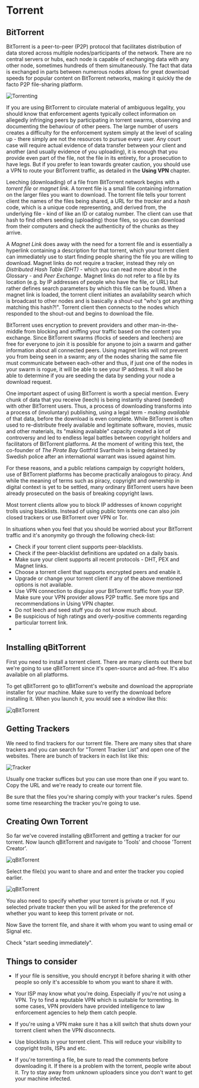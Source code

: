 # Torrent

BitTorrent
----------

BitTorrent is a peer-to-peer (P2P) protocol that facilitates distribution of data stored across multiple nodes/participants of the network. There are no central servers or hubs, each node is capable of exchanging data with any other node, sometimes hundreds of them simultaneously. The fact that data is exchanged in parts between numerous nodes allows for great download speeds for popular content on BitTorrent networks, making it quickly the de facto P2P file-sharing platform.

![Torrenting](How-torrenting-works.png)


If you are using BitTorrent to circulate material of ambiguous legality, you should know that enforcement agents typically collect information on allegedly infringing peers by participating in torrent swarms, observing and documenting the behaviour of other peers. The large number of users creates a difficulty for the enforcement system simply at the level of scaling up - there simply are not the resources to pursue every user. Any court case will require actual evidence of data transfer between your client and another (and usually evidence of you uploading), it is enough that you provide even part of the file, not the file in its entirety, for a prosecution to have legs. But if you prefer to lean towards greater caution, you should use a VPN to route your BitTorrent traffic, as detailed in the **Using VPN** chapter. 

Leeching (downloading) of a file from BitTorrent network begins with a *torrent file* or *magnet link*. A torrent file is a small file containing information on the larger files you want to download. The torrent file tells your torrent client the names of the files being shared, a URL for the *tracker* and a *hash* code, which is a unique code representing, and derived from, the underlying file - kind of like an ID or catalog number. The client can use that hash to find others seeding (uploading) those files, so you can download from their computers and check the authenticity of the chunks as they arrive.

A *Magnet Link* does away with the need for a torrent file and is essentially a hyperlink containing a description for that torrent, which your torrent client can immediately use to start finding people sharing the file you are willing to download. Magnet links do not require a tracker, instead they rely on *Distributed Hash Table (DHT)* - which you can read more about in the Glossary - and *Peer Exchange*. Magnet links do not refer to a file by its location (e.g. by IP addresses of people who have the file, or URL) but rather defines search parameters by which this file can be found. When a magnet link is loaded, the torrent client initiates an availability search which is broadcast to other nodes and is basically a shout-out "who's got anything matching this hash?!". Torrent client then connects to the nodes which responded to the shout-out and begins to download the file.

BitTorrent uses encryption to prevent providers and other man-in-the-middle from blocking and sniffing your traffic based on the content you exchange. Since BitTorrent swarms (flocks of seeders and leechers) are free for everyone to join it is possible for anyone to join a swarm and gather information about all connected peers. Using magnet links will not prevent you from being seen in a swarm; any of the nodes sharing the same file must communicate between each-other and thus, if just one of the nodes in your swarm is rogue, it will be able to see your IP address. It will also be able to determine if you are seeding the data by sending your node a download request.

One important aspect of using BitTorrent is worth a special mention. Every chunk of data that you receive (leech) is being instantly shared (seeded) with other BitTorrent users. Thus, a process of downloading transforms into a process of (involuntary) publishing, using a legal term - *making available* of that data, before the download is even complete. While BitTorrent is often used to re-distribute freely available and legitimate software, movies, music and other materials, its "making available" capacity created a lot of controversy and led to endless legal battles between copyright holders and facilitators of BitTorrent platforms. At the moment of writing this text, the co-founder of *The Pirate Bay* Gottfrid Svartholm is being detained by Swedish police after an international warrant was issued against him.

For these reasons, and a public relations campaign by copyright holders, use of BitTorrent platforms has become practically analogous to piracy. And while the meaning of terms such as piracy, copyright and ownership in digital context is yet to be settled, many ordinary BitTorrent users have been already prosecuted on the basis of breaking copyright laws.

Most torrent clients allow you to block IP addresses of known copyright trolls using blacklists. Instead of using public torrents one can also join closed trackers or use BitTorrent over VPN or Tor.

In situations when you feel that you should be worried about your BitTorrent traffic and it's anonymity go through the following check-list:

 * Check if your torrent client supports peer-blacklists.
 * Check if the peer-blacklist definitions are updated on a daily basis.
 * Make sure your client supports all recent protocols - DHT, PEX and Magnet links.
 * Choose a torrent client that supports encrypted peers and enable it.
 * Upgrade or change your torrent client if any of the above mentioned options is not available.
 * Use VPN connection to disguise your BitTorrent traffic from your ISP. Make sure your VPN provider allows P2P traffic. See more tips and recommendations in Using VPN chapter.
 * Do not leech and seed stuff you do not know much about.
 * Be suspicious of high ratings and overly-positive comments regarding particular torrent link.
 * 

## Installing qBitTorrent

First you need to install a torrent client. There are many clients out there but we're going to use qBitTorrent since it's open-source and ad-free. It's also available on all platforms.

To get qBitTorrent go to qBitTorrent's website and download the appropriate installer for your machine. Make sure to verify the download before installing it. When you launch it, you would see a window like this:


![qBitTorrent](qbittorrent_0.png)

## Getting Trackers

We need to find trackers for our torrent file. There are many sites that share trackers and you can search for "Torrent Tracker List" and open one of the websites. There are bunch of trackers in each list like this:

![Tracker](tracker.png)

Usually one tracker suffices but you can use more than one if you want to. Copy the URL and we're ready to create our torrent file. 

Be sure that the files you're sharing comply with your tracker's rules. Spend some time researching the tracker you're going to use.


## Creating Own Torrent

So far we've covered installing qBitTorrent and getting a tracker for our torrent. Now launch qBitTorrent and navigate to 'Tools' and choose 'Torrent Creator'.

![qBitTorrent](qbittorrent_1.png)


Select the file(s) you want to share and and enter the tracker you copied earlier.

![qBitTorrent](qbittorrent_2.png)

You also need to specify whether your torrent is private or not. If you selected private tracker then you will be asked for the preference of whether you want to keep this torrent private or not.

Now Save the torrent file, and share it with whom you want to  using email or Signal etc.

Check "start seeding immediately".

## Things to consider

- If your file is sensitive, you should encrypt it before sharing it with other people so only it's accessible to whom you want to share it with. 

- Your ISP may know what you're doing. Especially if you're not using a VPN. Try to find a reputable VPN which is suitable for torrenting. In some cases, VPN providers have provided intelligence to law enforcement agencies to help them catch people.

- If you're using a VPN make sure it has a kill switch that shuts down your torrent client when the VPN disconnects.

- Use blocklists in your torrent client. This will reduce your visibility to copyright trolls, ISPs and etc.

- If you're torrenting a file, be sure to read the comments before downloading it. If there is a problem with the torrent, people write about it. Try to stay away from unknown uploaders since you don't want to get your machine infected.
